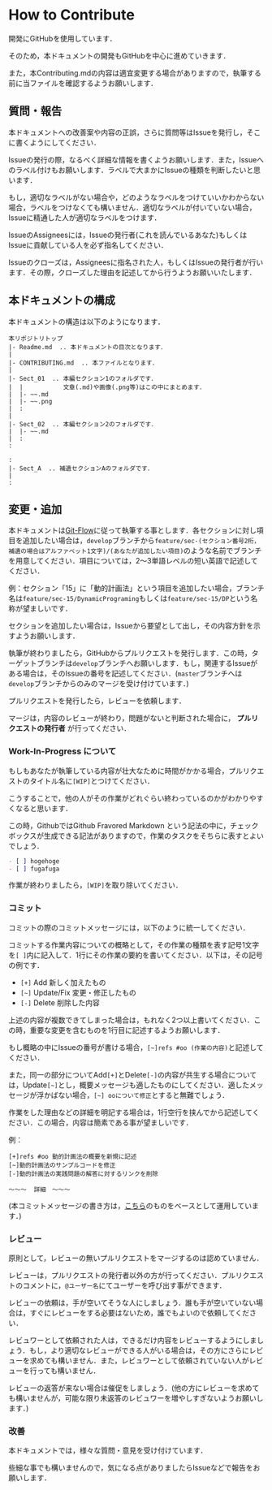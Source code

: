 # How to Contribute

開発にGitHubを使用しています．

そのため，本ドキュメントの開発もGitHubを中心に進めていきます．

また，本Contributing.mdの内容は適宜変更する場合がありますので，執筆する前に当ファイルを確認するようお願いします．

## 質問・報告

本ドキュメントへの改善案や内容の正誤，さらに質問等はIssueを発行し，そこに書くようにしてください．

Issueの発行の際，なるべく詳細な情報を書くようお願いします．また，Issueへのラベル付けもお願いします．ラベルで大まかにIssueの種類を判断したいと思います．

もし，適切なラベルがない場合や，どのようなラベルをつけていいかわからない場合，ラベルをつけなくても構いません．適切なラベルが付いていない場合，Issueに精通した人が適切なラベルをつけます．

IssueのAssigneesには，Issueの発行者(これを読んでいるあなた)もしくはIssueに貢献している人を必ず指名してください．

Issueのクローズは，Assigneesに指名された人，もしくはIssueの発行者が行います．その際，クローズした理由を記述してから行うようお願いいたします．

## 本ドキュメントの構成

本ドキュメントの構造は以下のようになります．

```
本リポジトリトップ
|- Readme.md  .. 本ドキュメントの目次となります．
|
|- CONTRIBUTING.md  .. 本ファイルとなります．
|
|- Sect_01  .. 本編セクション1のフォルダです．
|  |           文章(.md)や画像(.png等)はこの中にまとめます．
|  |- ~~.md
|  |- ~~.png
|  :
|
|- Sect_02  .. 本編セクション2のフォルダです．
|  |- ~~.md
|  :
:

:
|- Sect_A  .. 補遺セクションAのフォルダです．
|
:
```

## 変更・追加

本ドキュメントは[Git-Flow](http://keijinsonyaban.blogspot.com/2010/10/a-successful-git-branching-model.html)に従って執筆する事とします．各セクションに対し項目を追加したい場合は，`develop`ブランチから`feature/sec-(セクション番号2桁，補遺の場合はアルファベット1文字)/(あなたが追加したい項目)`のような名前でブランチを用意してください．項目については，2～3単語レベルの短い英語で記述してください．

例：セクション「15」に「動的計画法」という項目を追加したい場合，ブランチ名は`feature/sec-15/DynamicPrograming`もしくは`feature/sec-15/DP`という名称が望ましいです．

セクションを追加したい場合は，Issueから要望として出し，その内容方針を示すようお願いします．

執筆が終わりましたら，GitHubからプルリクエストを発行します．この時，ターゲットブランチは`develop`ブランチへお願いします．もし，関連するIssueがある場合は，そのIssueの番号を記述してください．(`master`ブランチへは`develop`ブランチからのみのマージを受け付けています．)

プルリクエストを発行したら，レビューを依頼します．

マージは，内容のレビューが終わり，問題がないと判断された場合に， **プルリクエストの発行者** が行ってください．

### Work-In-Progress について

もしもあなたが執筆している内容が壮大なために時間がかかる場合，プルリクエストのタイトル名に`[WIP]`とつけてください．

こうすることで，他の人がその作業がどれぐらい終わっているのかがわかりやすくなると思います．

この時，GithubではGithub Fravored Markdown という記法の中に，チェックボックスが生成できる記法がありますので，作業のタスクをそちらに表すとよいでしょう．

```markdown
- [ ] hogehoge
- [ ] fugafuga
```

作業が終わりましたら，`[WIP]`を取り除いてください．

### コミット

コミットの際のコミットメッセージには，以下のように統一してください．

コミットする作業内容についての概略として，その作業の種類を表す記号1文字を`[ ]`内に記入して．1行にその作業の要約を書いてください．以下は，その記号の例です．

* `[+]` Add 新しく加えたもの
* `[~]` Update/Fix 変更・修正したもの
* `[-]` Delete 削除した内容

上述の内容が複数できてしまった場合は，もれなく2つ以上書いてください．この時，重要な変更を含むものを1行目に記述するようお願いします．

もし概略の中にIssueの番号が書ける場合，`[~]refs #oo (作業の内容)`と記述してください．

また，同一の部分についてAdd`[+]`とDelete`[-]`の内容が共生する場合については，Update`[~]`とし，概要メッセージも適したものにしてください．適したメッセージが浮かばない場合，`[~] ooについて修正`とすると無難でしょう．

作業をした理由などの詳細を明記する場合は，1行空行を挟んでから記述してください．この場合，内容は簡素である事が望ましいです．

例：
```
[+]refs #oo 動的計画法の概要を新規に記述
[~]動的計画法のサンプルコードを修正
[-]動的計画法の実践問題の解答に対するリンクを削除

～～～  詳細　～～～
```

(本コミットメッセージの書き方は，[こちら](https://qiita.com/itosho/items/9565c6ad2ffc24c09364)のものをベースとして運用しています．)

### レビュー

原則として，レビューの無いプルリクエストをマージするのは認めていません．

レビューは，プルリクエストの発行者以外の方が行ってください．プルリクエストのコメントに，`@ユーザー名`にてユーザーを呼び出す事ができます．

レビューの依頼は，手が空いてそうな人にしましょう．誰も手が空いていない場合は，すぐにレビューをする必要はないため，誰でもよいので依頼してください．

レビュワーとして依頼された人は，できるだけ内容をレビューするようにしましょう．もし，より適切なレビューができる人がいる場合は，その方にさらにレビューを求めても構いません．また，レビュワーとして依頼されていない人がレビューを行っても構いません．

レビューの返答が来ない場合は催促をしましょう．(他の方にレビューを求めても構いませんが，可能な限り未返答のレビュワーを増やしすぎないようお願いします．)

### 改善

本ドキュメントでは，様々な質問・意見を受け付けています．

些細な事でも構いませんので，気になる点がありましたらIssueなどで報告をお願いします．